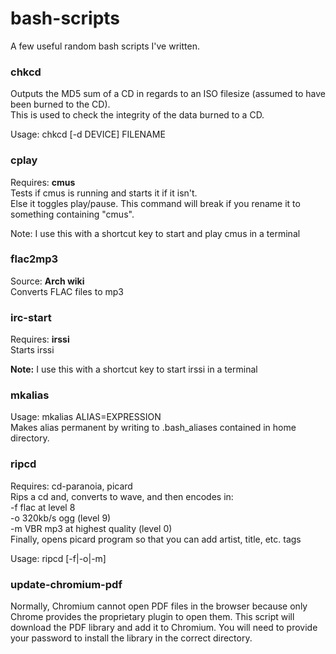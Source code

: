 bash-scripts
============

A few useful random bash scripts I've written.

### chkcd

Outputs the MD5 sum of a CD in regards to an ISO filesize (assumed to have been burned to the CD).  
This is used to check the integrity of the data burned to a CD.

Usage: chkcd [-d DEVICE] FILENAME

### cplay

Requires: **cmus**  
Tests if cmus is running and starts it if it isn't.  
Else it toggles play/pause. This command will break if you rename it to
something containing "cmus".

Note: I use this with a shortcut key to start and play cmus in a terminal

### flac2mp3

Source: **Arch wiki**  
Converts FLAC files to mp3

### irc-start

Requires: **irssi**  
Starts irssi

**Note:** I use this with a shortcut key to start irssi in a terminal

### mkalias

Usage: mkalias ALIAS=EXPRESSION  
Makes alias permanent by writing to .bash_aliases contained in home directory.

### ripcd

Requires: cd-paranoia, picard  
Rips a cd and, converts to wave, and then encodes in:  
-f flac at level 8  
-o 320kb/s ogg (level 9)  
-m VBR mp3 at highest quality (level 0)  
Finally, opens picard program so that you can add artist, title, etc. tags

Usage: ripcd [-f|-o|-m]

### update-chromium-pdf

Normally, Chromium cannot open PDF files in the browser because only Chrome
provides the proprietary plugin to open them. This script will download the
PDF library and add it to Chromium. You will need to provide your password to
install the library in the correct directory.

